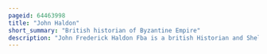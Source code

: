 ```yaml
---
pageid: 64463998
title: "John Haldon"
short_summary: "British historian of Byzantine Empire"
description: "John Frederick Haldon Fba is a british Historian and Shelby Cullom Davis'30 Professor of european History Emeritus Professor of byzantine History and hellenic Studies emeritus and former Director of the mossavar-rahmani Center for."
---
```

